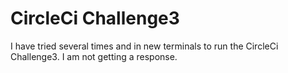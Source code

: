 # CircleCi Challenge3

I have tried several times and in new terminals to run the CircleCi Challenge3.  I am not getting a response.